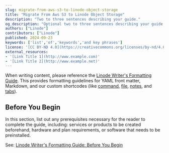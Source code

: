 ```yaml
---
slug: migrate-from-aws-s3-to-linode-object-storage
title: "Migrate From Aws S3 to Linode Object Storage"
description: "Two to three sentences describing your guide."
og_description: "Optional two to three sentences describing your guide when shared on social media. If omitted, the `description` parameter is used within social links."
authors: ["Linode"]
contributors: ["Linode"]
published: 2024-09-23
keywords: ['list','of','keywords','and key phrases']
license: '[CC BY-ND 4.0](https://creativecommons.org/licenses/by-nd/4.0)'
external_resources:
- '[Link Title 1](http://www.example.com)'
- '[Link Title 2](http://www.example.net)'
---
```


When writing content, please reference the [Linode Writer's Formatting Guide](https://www.linode.com/docs/guides/linode-writers-formatting-guide/). This provides formatting guidelines for YAML front matter, Markdown, and our custom shortcodes (like [command](https://www.linode.com/docs/guides/linode-writers-formatting-guide/#commands), [file](https://www.linode.com/docs/guides/linode-writers-formatting-guide/#files), [notes](https://www.linode.com/docs/guides/linode-writers-formatting-guide/#note-shortcode), and [tabs](https://www.linode.com/docs/guides/linode-writers-formatting-guide/#tabs)).

## Before You Begin

In this section, list out any prerequisites necessary for the reader to complete the guide, including: services or products to be created beforehand, hardware and plan requirements, or software that needs to be preinstalled.

See: [Linode Writer's Formatting Guide: Before You Begin](http://www.linode.com/docs/guides/linode-writers-formatting-guide/#before-you-begin)
